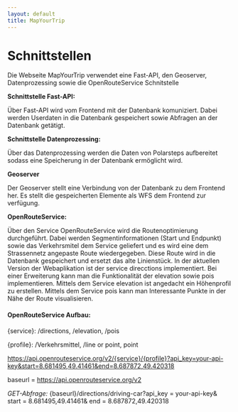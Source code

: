 ```yaml
---
layout: default
title: MapYourTrip
---
```



# Schnittstellen

Die Webseite MapYourTrip verwendet eine Fast-API, den Geoserver, Datenprozessing sowie die OpenRouteService Schnitstelle

**Schnittstelle Fast-API:**

Über Fast-API wird vom Frontend mit der Datenbank komuniziert. Dabei werden Userdaten in die Datenbank gespeichert sowie Abfragen an der Datenbank getätigt.

**Schnittstelle Datenprozessing:**

Über das Datenprozessing werden die Daten von Polarsteps aufbereitet sodass eine Speicherung in der Datenbank ermöglicht wird.

**Geoserver**

Der Geoserver stellt eine Verbindung von der Datenbank zu dem Frontend her. Es stellt die gespeicherten Elemente als WFS dem Frontend zur verfügung.

**OpenRouteService:**

Über den Service OpenRouteService wird die Routenoptimierung durchgeführt. Dabei werden Segmentinformationen (Start und Endpunkt) sowie das Verkehrsmitel dem Service geliefert und es wird eine dem Strassennetz angepaste Route wiedergegeben. Diese Route wird in die Datenbank gespeichert und ersetzt das alte Linienstück.
In der aktuellen Version der Webaplikation ist der service direcctions implementiert. Bei einer Erweiterung kann man die Funktionalität der elevation sowie pois implementieren. Mittels dem Service elevation ist angedacht ein Höhenprofil zu erstellen. Mittels dem Service pois kann man Interessante Punkte in der Nähe der Route visualisieren.

#### OpenRouteService Aufbau:

{service}: /directions, /elevation, /pois

{profile}: /Verkehrsmittel, /line or point, point

https://api.openrouteservice.org/v2/{service}/{profile}?api_key=your-api-key&start=8.681495,49.41461&end=8.687872,49.420318

baseurl = https://api.openrouteservice.org/v2

_GET-Abfrage:_ {baseurl}/directions/driving-car?api_key = your-api-key& start = 8.681495,49.41461& end = 8.687872,49.420318

